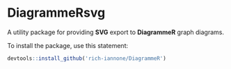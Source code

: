 # DiagrammeRsvg

A utility package for providing **SVG** export to **DiagrammeR** graph diagrams.

To install the package, use this statement:

```R
devtools::install_github('rich-iannone/DiagrammeR')
```
